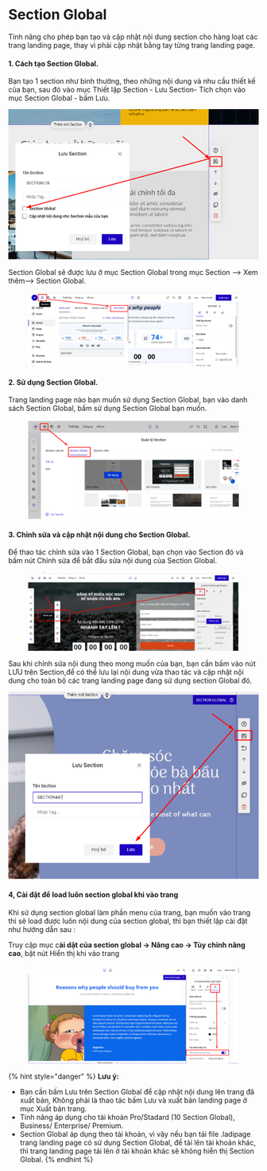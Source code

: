 # Section Global

Tính năng cho phép bạn tạo và cập nhật nội dung section cho hàng loạt các trang landing page, thay vì phải cập nhật bằng tay từng trang landing page.

#### 1. Cách tạo Section Global.

Bạn tạo 1 section như bình thường, theo những nội dung và nhu cầu thiết kế của bạn, sau đó vào mục Thiết lập Section - Lưu Section- Tích chọn vào mục Section Global - bấm Lưu.

![](<../../.gitbook/assets/image (991).png>)

Section Global sẽ được lưu ở mục Section Global trong mục Section --> Xem thêm--> Section Global.

<figure><img src="../../.gitbook/assets/section global.png" alt=""><figcaption></figcaption></figure>

#### 2. Sử dụng Section Global.

Trang landing page nào bạn muốn sử dụng Section Global, bạn vào danh sách Section Global, bấm sử dụng Section Global bạn muốn.

<figure><img src="../../.gitbook/assets/section global 2.png" alt=""><figcaption></figcaption></figure>

#### 3. Chỉnh sửa và cập nhật nội dung cho Section Global.

Để thao tác chỉnh sửa vào 1 Section Global, bạn chọn vào Section đó và bấm nút Chỉnh sửa để bắt đầu sửa nội dung của Section Global.

<figure><img src="../../.gitbook/assets/section global 3 (1).png" alt=""><figcaption></figcaption></figure>

Sau khi chỉnh sửa nội dung theo mong muốn của bạn, bạn cần bấm vào nút LƯU trên Section,để có thể lưu lại nội dung vừa thao tác và cập nhật nội dung cho toàn bộ các trang landing page đang sử dụng section Global đó.

![](<../../.gitbook/assets/image (1060).png>)

#### 4, Cài đặt để load luôn section global khi vào trang

&#x20;Khi sử dụng section global làm phần menu của trang, bạn muốn vào trang thì sẽ load được luôn nội dung của section global, thì bạn thiết lập cài đặt như hướng dẫn sau :&#x20;

Truy cập mục c**ài dặt của section global -> Nâng cao -> Tùy chỉnh nâng cao**, bật nút Hiển thị khi vào trang&#x20;

<figure><img src="../../.gitbook/assets/image (1092).png" alt=""><figcaption></figcaption></figure>

{% hint style="danger" %}
**Lưu ý:**&#x20;

* Bạn cần bấm Lưu trên Section Global để cập nhật nội dung lên trang đã xuất bản, Không phải là thao tác bấm Lưu và xuất bản landing page ở mục Xuất bản trang.
* Tính năng áp dụng cho tài khoản Pro/Stadard (10 Section Global), Business/ Enterprise/ Premium.
* Section Global áp dụng theo tài khoản, vì vậy nếu bạn tải file .ladipage trang landing page có sử dụng Section Global, để tải lên tài khoản khác, thì trang landing page tải lên ở tài khoản khác sẽ không hiển thị Section Global.
{% endhint %}
